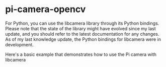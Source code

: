 # pi-camera-opencv

For Python, you can use the libcamera library through its Python bindings. Please note that the state of the library might have evolved since my last update, and you should refer to the latest documentation for any changes. As of my last knowledge update, the Python bindings for libcamera were in development.

Here's a basic example that demonstrates how to use the Pi camera with libcamera 
